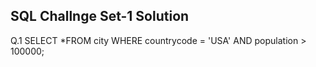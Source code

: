## SQL Challnge Set-1 Solution

Q.1   SELECT *FROM city WHERE countrycode = 'USA' AND population > 100000;
